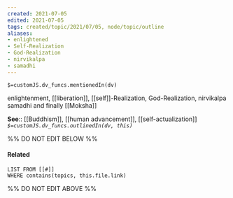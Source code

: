 ```yaml
---
created: 2021-07-05
edited: 2021-07-05
tags: created/topic/2021/07/05, node/topic/outline 
aliases:
- enlightened
- Self-Realization
- God-Realization
- nirvikalpa
- samadhi
---
```

`$=customJS.dv_funcs.mentionedIn(dv)`


enlightenment, [[liberation]], [[self]]-Realization, God-Realization, nirvikalpa samadhi and finally [[Moksha]]

**See**:: [[Buddhism]], [[human advancement]], [[self-actualization]]
*`$=customJS.dv_funcs.outlinedIn(dv, this)`*

%% DO NOT EDIT BELOW %%
#### Related 
```dataview
LIST FROM [[#]]
WHERE contains(topics, this.file.link)
```
%% DO NOT EDIT ABOVE %%
